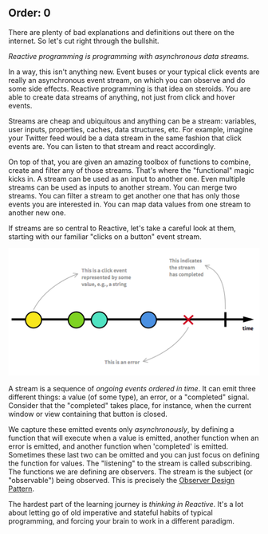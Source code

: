 Order: 0
---

There are plenty of bad explanations and definitions out there on the internet. So let's cut right through the bullshit.

_Reactive programming is programming with asynchronous data streams._

In a way, this isn't anything new. Event buses or your typical click events are really an asynchronous event stream, on which you can observe and do some side effects. Reactive programming is that idea on steroids. You are able to create data streams of anything, not just from click and hover events. 

Streams are cheap and ubiquitous and anything can be a stream: variables, user inputs, properties, caches, data structures, etc. For example, imagine your Twitter feed would be a data stream in the same fashion that click events are. You can listen to that stream and react accordingly.

On top of that, you are given an amazing toolbox of functions to combine, create and filter any of those streams. That's where the "functional" magic kicks in. A stream can be used as an input to another one. Even multiple streams can be used as inputs to another stream. You can merge two streams. You can filter a stream to get another one that has only those events you are interested in. You can map data values from one stream to another new one.

If streams are so central to Reactive, let's take a careful look at them, starting with our familiar "clicks on a button" event stream.


![](marble-diagram.png)


A stream is a sequence of _ongoing events ordered in time_. It can emit three different things: a value (of some type), an error, or a "completed" signal. Consider that the "completed" takes place, for instance, when the current window or view containing that button is closed.

We capture these emitted events only _asynchronously_, by defining a function that will execute when a value is emitted, another function when an error is emitted, and another function when 'completed' is emitted. Sometimes these last two can be omitted and you can just focus on defining the function for values. The "listening" to the stream is called subscribing. The functions we are defining are observers. The stream is the subject (or "observable") being observed. This is precisely the [Observer Design Pattern](https://en.wikipedia.org/wiki/Observer_pattern).

The hardest part of the learning journey is _thinking in Reactive_. It's a lot about letting go of old imperative and stateful habits of typical programming, and forcing your brain to work in a different paradigm.